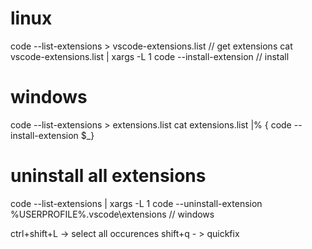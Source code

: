 # linux
code --list-extensions > vscode-extensions.list // get extensions
cat vscode-extensions.list | xargs -L 1 code --install-extension // install 

# windows 
code --list-extensions > extensions.list
cat extensions.list |% { code --install-extension $_}

# uninstall all extensions

code --list-extensions | xargs -L 1 code --uninstall-extension
%USERPROFILE%\.vscode\extensions // windows


ctrl+shift+L -> select all occurences
shift+q - > quickfix
